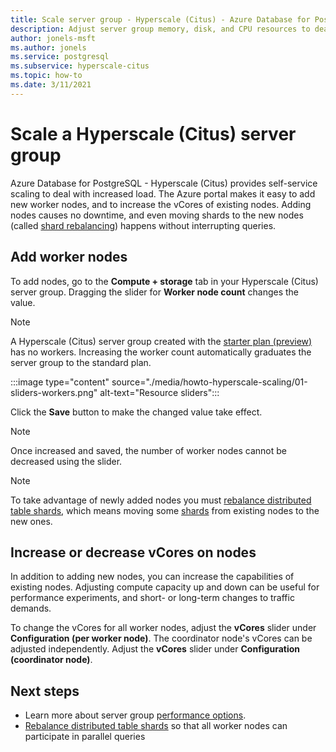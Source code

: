 ```yaml
---
title: Scale server group - Hyperscale (Citus) - Azure Database for PostgreSQL
description: Adjust server group memory, disk, and CPU resources to deal with increased load
author: jonels-msft
ms.author: jonels
ms.service: postgresql
ms.subservice: hyperscale-citus
ms.topic: how-to
ms.date: 3/11/2021
---
```


# Scale a Hyperscale (Citus) server group

Azure Database for PostgreSQL - Hyperscale (Citus) provides self-service
scaling to deal with increased load. The Azure portal makes it easy to add new
worker nodes, and to increase the vCores of existing nodes. Adding nodes causes
no downtime, and even moving shards to the new nodes (called [shard
rebalancing](howto-hyperscale-scale-rebalance.md)) happens without interrupting
queries.

## Add worker nodes

To add nodes, go to the **Compute + storage** tab in your Hyperscale (Citus) server
group.  Dragging the slider for **Worker node count** changes the value.

> [!NOTE]
> A Hyperscale (Citus) server group created with the [starter plan
> (preview)](concepts-hyperscale-starter-plan.md) has no workers. Increasing
> the worker count automatically graduates the server group to the standard
> plan.

:::image type="content" source="./media/howto-hyperscale-scaling/01-sliders-workers.png" alt-text="Resource sliders":::

Click the **Save** button to make the changed value take effect.

> [!NOTE]
> Once increased and saved, the number of worker nodes cannot be decreased
> using the slider.

> [!NOTE]
> To take advantage of newly added nodes you must [rebalance distributed table
> shards](howto-hyperscale-scale-rebalance.md), which means moving some
> [shards](concepts-hyperscale-distributed-data.md#shards) from existing nodes
> to the new ones.

## Increase or decrease vCores on nodes

In addition to adding new nodes, you can increase the capabilities of existing
nodes. Adjusting compute capacity up and down can be useful for performance
experiments, and short- or long-term changes to traffic demands.

To change the vCores for all worker nodes, adjust the **vCores** slider under
**Configuration (per worker node)**. The coordinator node's vCores can be
adjusted independently. Adjust the **vCores** slider under  **Configuration
(coordinator node)**.

## Next steps

- Learn more about server group [performance
  options](concepts-hyperscale-configuration-options.md).
- [Rebalance distributed table shards](howto-hyperscale-scale-rebalance.md)
  so that all worker nodes can participate in parallel queries
